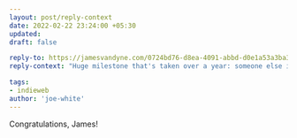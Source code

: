 ```yaml
---
layout: post/reply-context
date: 2022-02-22 23:24:00 +05:30
updated:
draft: false

reply-to: https://jamesvandyne.com/0724bd76-d8ea-4091-abbd-d0e1a53a3ba3
reply-context: "Huge milestone that's taken over a year: someone else is blogging with Tanzawa!"

tags:
- indieweb
author: 'joe-white'
---
```


Congratulations, James!

